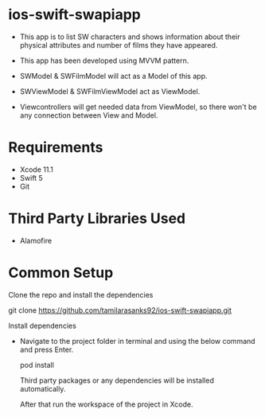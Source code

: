 # ios-swift-swapiapp

* This app is to list SW characters and shows information about their physical attributes and number of films they have appeared.

* This app has been developed using MVVM pattern.

* SWModel & SWFilmModel will act as a Model of this app.

* SWViewModel & SWFilmViewModel act as ViewModel.

* Viewcontrollers will  get needed data from ViewModel, so there won't be any connection between View and Model.

# Requirements

* Xcode 11.1
* Swift 5
* Git

# Third Party Libraries Used

* Alamofire

# Common Setup

Clone the repo and install the dependencies

git clone https://github.com/tamilarasanks92/ios-swift-swapiapp.git

Install dependencies

* Navigate to the project folder in terminal and using the below command and press Enter.

    pod install
    
    Third party packages or any dependencies will be installed automatically.
    
    After that run the workspace of the project in Xcode.

